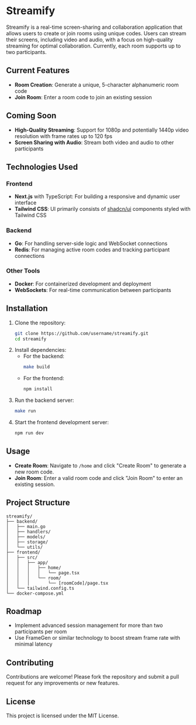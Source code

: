# Streamify

Streamify is a real-time screen-sharing and collaboration application that allows users to create or join rooms using unique codes. Users can stream their screens, including video and audio, with a focus on high-quality streaming for optimal collaboration. Currently, each room supports up to two participants.

## Current Features

- **Room Creation**: Generate a unique, 5-character alphanumeric room code
- **Join Room**: Enter a room code to join an existing session

## Coming Soon

- **High-Quality Streaming**: Support for 1080p and potentially 1440p video resolution with frame rates up to 120 fps
- **Screen Sharing with Audio**: Stream both video and audio to other participants

## Technologies Used

### Frontend

- **Next.js** with TypeScript: For building a responsive and dynamic user interface
- **Tailwind CSS**: UI primarily consists of [shadcn/ui](https://ui.shadcn.com/) components styled with Tailwind CSS

### Backend

- **Go**: For handling server-side logic and WebSocket connections
- **Redis**: For managing active room codes and tracking participant connections

### Other Tools

- **Docker**: For containerized development and deployment
- **WebSockets**: For real-time communication between participants

## Installation

1. Clone the repository:
   ```bash
   git clone https://github.com/username/streamify.git
   cd streamify
   ```
2. Install dependencies:
   - For the backend:
     ```bash
     make build
     ```
   - For the frontend:
     ```bash
     npm install
     ```
3. Run the backend server:
   ```bash
   make run
   ```
4. Start the frontend development server:
   ```bash
   npm run dev
   ```

## Usage

- **Create Room**: Navigate to `/home` and click "Create Room" to generate a new room code.
- **Join Room**: Enter a valid room code and click "Join Room" to enter an existing session.

## Project Structure

```
streamify/
├── backend/
│   ├── main.go
│   ├── handlers/
│   ├── models/
│   ├── storage/
│   └── utils/
├── frontend/
│   ├── src/
│   │   ├── app/
│   │   │   ├── home/
│   │   │   │   └── page.tsx
│   │   │   └── room/
│   │   │       └── [roomCode]/page.tsx
│   └── tailwind.config.ts
└── docker-compose.yml
```

## Roadmap

- Implement advanced session management for more than two participants per room
- Use FrameGen or similar technology to boost stream frame rate with minimal latency

## Contributing

Contributions are welcome! Please fork the repository and submit a pull request for any improvements or new features.

## License

This project is licensed under the MIT License.

